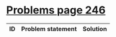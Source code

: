 # [Problems page 246](https://www.e-olymp.com/en/problems?page=246)


| ID | Problem statement | Solution |
|----|-------------------|----------|


